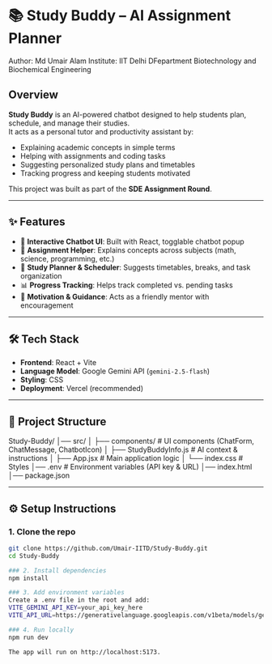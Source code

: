 # 📚 Study Buddy – AI Assignment Planner
Author: Md Umair Alam
Institute: IIT Delhi
DFepartment Biotechnology and Biochemical Engineering

## Overview
**Study Buddy** is an AI-powered chatbot designed to help students plan, schedule, and manage their studies.  
It acts as a personal tutor and productivity assistant by:
- Explaining academic concepts in simple terms
- Helping with assignments and coding tasks
- Suggesting personalized study plans and timetables
- Tracking progress and keeping students motivated

This project was built as part of the **SDE Assignment Round**.

---

## ✨ Features
- 🤖 **Interactive Chatbot UI**: Built with React, togglable chatbot popup  
- 📘 **Assignment Helper**: Explains concepts across subjects (math, science, programming, etc.)  
- 📝 **Study Planner & Scheduler**: Suggests timetables, breaks, and task organization  
- 📊 **Progress Tracking**: Helps track completed vs. pending tasks  
- 🎯 **Motivation & Guidance**: Acts as a friendly mentor with encouragement  

---

## 🛠️ Tech Stack
- **Frontend**: React + Vite  
- **Language Model**: Google Gemini API (`gemini-2.5-flash`)  
- **Styling**: CSS  
- **Deployment**: Vercel (recommended)  

---

## 📂 Project Structure
Study-Buddy/
│── src/
│ ├── components/ # UI components (ChatForm, ChatMessage, ChatbotIcon)
│ ├── StudyBuddyInfo.js # AI context & instructions
│ ├── App.jsx # Main application logic
│ └── index.css # Styles
│── .env # Environment variables (API key & URL)
│── index.html
│── package.json


---

## ⚙️ Setup Instructions

### 1. Clone the repo
```bash
git clone https://github.com/Umair-IITD/Study-Buddy.git
cd Study-Buddy

### 2. Install dependencies
npm install

### 3. Add environment variables
Create a .env file in the root and add:
VITE_GEMINI_API_KEY=your_api_key_here
VITE_API_URL=https://generativelanguage.googleapis.com/v1beta/models/gemini-2.5-flash:generateContent

### 4. Run locally
npm run dev

The app will run on http://localhost:5173.
